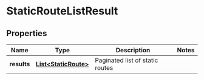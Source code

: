 # StaticRouteListResult

## Properties
Name | Type | Description | Notes
------------ | ------------- | ------------- | -------------
**results** | [**List&lt;StaticRoute&gt;**](StaticRoute.md) | Paginated list of static routes | 

